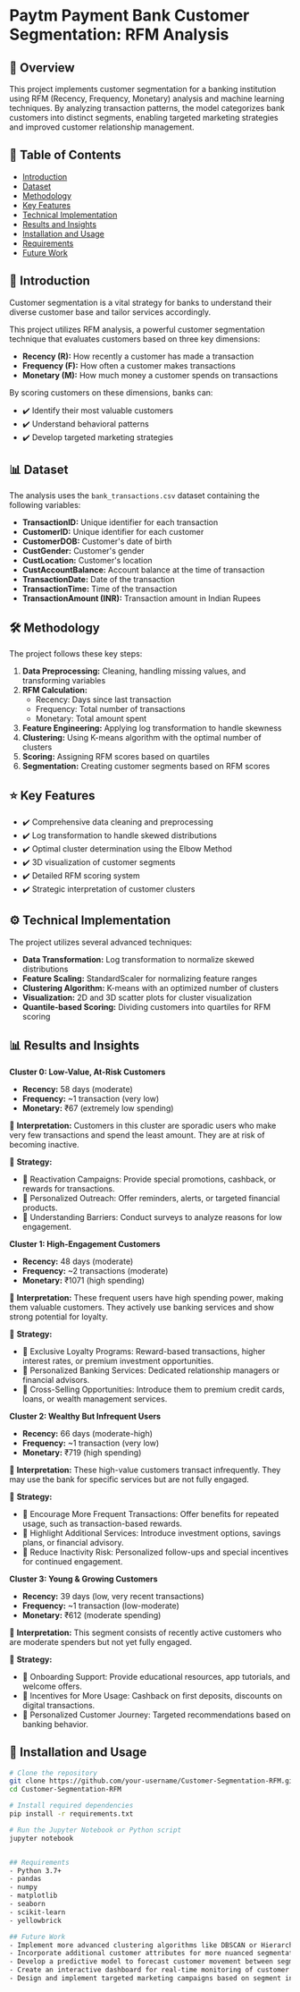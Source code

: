 # Paytm Payment Bank Customer Segmentation: RFM Analysis

## 📌 Overview
This project implements customer segmentation for a banking institution using RFM (Recency, Frequency, Monetary) analysis and machine learning techniques. By analyzing transaction patterns, the model categorizes bank customers into distinct segments, enabling targeted marketing strategies and improved customer relationship management.

## 📖 Table of Contents
- [Introduction](#-introduction)
- [Dataset](#-dataset)
- [Methodology](#-methodology)
- [Key Features](#-key-features)
- [Technical Implementation](#-technical-implementation)
- [Results and Insights](#-results-and-insights)
- [Installation and Usage](#-installation-and-usage)
- [Requirements](#-requirements)
- [Future Work](#-future-work)

## 🏦 Introduction
Customer segmentation is a vital strategy for banks to understand their diverse customer base and tailor services accordingly.

This project utilizes RFM analysis, a powerful customer segmentation technique that evaluates customers based on three key dimensions:
- **Recency (R):** How recently a customer has made a transaction
- **Frequency (F):** How often a customer makes transactions
- **Monetary (M):** How much money a customer spends on transactions

By scoring customers on these dimensions, banks can:
- ✔️ Identify their most valuable customers
- ✔️ Understand behavioral patterns
- ✔️ Develop targeted marketing strategies

## 📊 Dataset
The analysis uses the `bank_transactions.csv` dataset containing the following variables:
- **TransactionID:** Unique identifier for each transaction
- **CustomerID:** Unique identifier for each customer
- **CustomerDOB:** Customer's date of birth
- **CustGender:** Customer's gender
- **CustLocation:** Customer's location
- **CustAccountBalance:** Account balance at the time of transaction
- **TransactionDate:** Date of the transaction
- **TransactionTime:** Time of the transaction
- **TransactionAmount (INR):** Transaction amount in Indian Rupees

## 🛠 Methodology
The project follows these key steps:
1. **Data Preprocessing:** Cleaning, handling missing values, and transforming variables
2. **RFM Calculation:**
   - Recency: Days since last transaction
   - Frequency: Total number of transactions
   - Monetary: Total amount spent
3. **Feature Engineering:** Applying log transformation to handle skewness
4. **Clustering:** Using K-means algorithm with the optimal number of clusters
5. **Scoring:** Assigning RFM scores based on quartiles
6. **Segmentation:** Creating customer segments based on RFM scores

## ⭐ Key Features
- ✔️ Comprehensive data cleaning and preprocessing
- ✔️ Log transformation to handle skewed distributions
- ✔️ Optimal cluster determination using the Elbow Method
- ✔️ 3D visualization of customer segments
- ✔️ Detailed RFM scoring system
- ✔️ Strategic interpretation of customer clusters

## ⚙️ Technical Implementation
The project utilizes several advanced techniques:
- **Data Transformation:** Log transformation to normalize skewed distributions
- **Feature Scaling:** StandardScaler for normalizing feature ranges
- **Clustering Algorithm:** K-means with an optimized number of clusters
- **Visualization:** 2D and 3D scatter plots for cluster visualization
- **Quantile-based Scoring:** Dividing customers into quartiles for RFM scoring

## 📊 Results and Insights
**Cluster 0: Low-Value, At-Risk Customers**
- **Recency:** 58 days (moderate)
- **Frequency:** ~1 transaction (very low)
- **Monetary:** ₹67 (extremely low spending)

📌 **Interpretation:** Customers in this cluster are sporadic users who make very few transactions and spend the least amount. They are at risk of becoming inactive.

📌 **Strategy:**
- 🔹 Reactivation Campaigns: Provide special promotions, cashback, or rewards for transactions.
- 🔹 Personalized Outreach: Offer reminders, alerts, or targeted financial products.
- 🔹 Understanding Barriers: Conduct surveys to analyze reasons for low engagement.

**Cluster 1: High-Engagement Customers**
- **Recency:** 48 days (moderate)
- **Frequency:** ~2 transactions (moderate)
- **Monetary:** ₹1071 (high spending)

📌 **Interpretation:** These frequent users have high spending power, making them valuable customers. They actively use banking services and show strong potential for loyalty.

📌 **Strategy:**
- 🔹 Exclusive Loyalty Programs: Reward-based transactions, higher interest rates, or premium investment opportunities.
- 🔹 Personalized Banking Services: Dedicated relationship managers or financial advisors.
- 🔹 Cross-Selling Opportunities: Introduce them to premium credit cards, loans, or wealth management services.

**Cluster 2: Wealthy But Infrequent Users**
- **Recency:** 66 days (moderate-high)
- **Frequency:** ~1 transaction (very low)
- **Monetary:** ₹719 (high spending)

📌 **Interpretation:** These high-value customers transact infrequently. They may use the bank for specific services but are not fully engaged.

📌 **Strategy:**
- 🔹 Encourage More Frequent Transactions: Offer benefits for repeated usage, such as transaction-based rewards.
- 🔹 Highlight Additional Services: Introduce investment options, savings plans, or financial advisory.
- 🔹 Reduce Inactivity Risk: Personalized follow-ups and special incentives for continued engagement.

**Cluster 3: Young & Growing Customers**
- **Recency:** 39 days (low, very recent transactions)
- **Frequency:** ~1 transaction (low-moderate)
- **Monetary:** ₹612 (moderate spending)

📌 **Interpretation:** This segment consists of recently active customers who are moderate spenders but not yet fully engaged.

📌 **Strategy:**
- 🔹 Onboarding Support: Provide educational resources, app tutorials, and welcome offers.
- 🔹 Incentives for More Usage: Cashback on first deposits, discounts on digital transactions.
- 🔹 Personalized Customer Journey: Targeted recommendations based on banking behavior.

## 🚀 Installation and Usage
```bash
# Clone the repository
git clone https://github.com/your-username/Customer-Segmentation-RFM.git
cd Customer-Segmentation-RFM

# Install required dependencies
pip install -r requirements.txt

# Run the Jupyter Notebook or Python script
jupyter notebook


## Requirements
- Python 3.7+
- pandas
- numpy
- matplotlib
- seaborn
- scikit-learn
- yellowbrick

## Future Work
- Implement more advanced clustering algorithms like DBSCAN or Hierarchical Clustering
- Incorporate additional customer attributes for more nuanced segmentation
- Develop a predictive model to forecast customer movement between segments
- Create an interactive dashboard for real-time monitoring of customer segments
- Design and implement targeted marketing campaigns based on segment insights
